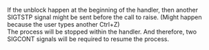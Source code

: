 If the unblock happen at the beginning of the handler, then another SIGTSTP signal might be sent before the call to raise. (Might happen because the user types another Ctrl+Z)<br/>
The process will be stopped within the handler. And therefore, two SIGCONT signals will be required to resume the process.